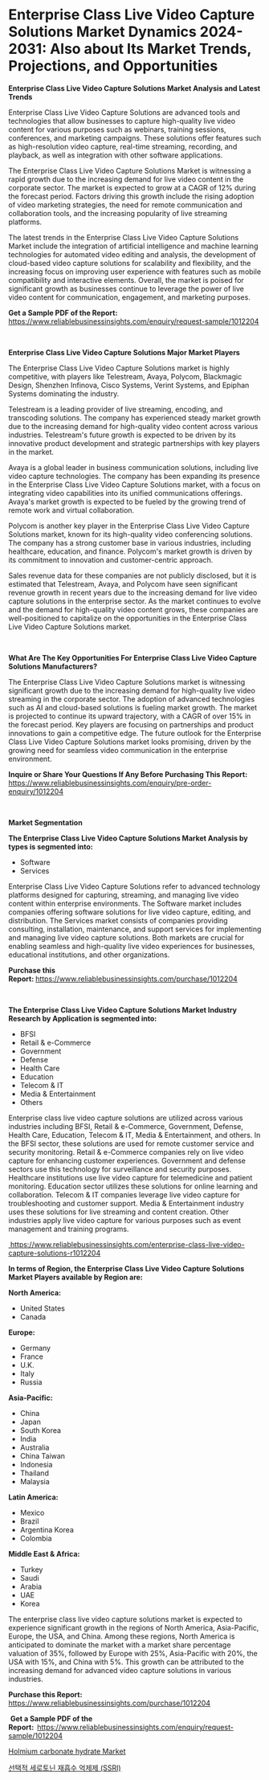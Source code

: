 <p><h1>Enterprise Class Live Video Capture Solutions Market Dynamics 2024-2031: Also about Its Market Trends, Projections, and Opportunities</h1></p><p><strong>Enterprise Class Live Video Capture Solutions Market Analysis and Latest Trends</strong></p>
<p><p>Enterprise Class Live Video Capture Solutions are advanced tools and technologies that allow businesses to capture high-quality live video content for various purposes such as webinars, training sessions, conferences, and marketing campaigns. These solutions offer features such as high-resolution video capture, real-time streaming, recording, and playback, as well as integration with other software applications.</p><p>The Enterprise Class Live Video Capture Solutions Market is witnessing a rapid growth due to the increasing demand for live video content in the corporate sector. The market is expected to grow at a CAGR of 12% during the forecast period. Factors driving this growth include the rising adoption of video marketing strategies, the need for remote communication and collaboration tools, and the increasing popularity of live streaming platforms.</p><p>The latest trends in the Enterprise Class Live Video Capture Solutions Market include the integration of artificial intelligence and machine learning technologies for automated video editing and analysis, the development of cloud-based video capture solutions for scalability and flexibility, and the increasing focus on improving user experience with features such as mobile compatibility and interactive elements. Overall, the market is poised for significant growth as businesses continue to leverage the power of live video content for communication, engagement, and marketing purposes.</p></p>
<p><strong>Get a Sample PDF of the Report:&nbsp;</strong> <a href="https://www.reliablebusinessinsights.com/enquiry/request-sample/1012204">https://www.reliablebusinessinsights.com/enquiry/request-sample/1012204</a></p>
<p>&nbsp;</p>
<p><strong>Enterprise Class Live Video Capture Solutions Major Market Players</strong></p>
<p><p>The Enterprise Class Live Video Capture Solutions market is highly competitive, with players like Telestream, Avaya, Polycom, Blackmagic Design, Shenzhen Infinova, Cisco Systems, Verint Systems, and Epiphan Systems dominating the industry.</p><p>Telestream is a leading provider of live streaming, encoding, and transcoding solutions. The company has experienced steady market growth due to the increasing demand for high-quality video content across various industries. Telestream's future growth is expected to be driven by its innovative product development and strategic partnerships with key players in the market.</p><p>Avaya is a global leader in business communication solutions, including live video capture technologies. The company has been expanding its presence in the Enterprise Class Live Video Capture Solutions market, with a focus on integrating video capabilities into its unified communications offerings. Avaya's market growth is expected to be fueled by the growing trend of remote work and virtual collaboration.</p><p>Polycom is another key player in the Enterprise Class Live Video Capture Solutions market, known for its high-quality video conferencing solutions. The company has a strong customer base in various industries, including healthcare, education, and finance. Polycom's market growth is driven by its commitment to innovation and customer-centric approach.</p><p>Sales revenue data for these companies are not publicly disclosed, but it is estimated that Telestream, Avaya, and Polycom have seen significant revenue growth in recent years due to the increasing demand for live video capture solutions in the enterprise sector. As the market continues to evolve and the demand for high-quality video content grows, these companies are well-positioned to capitalize on the opportunities in the Enterprise Class Live Video Capture Solutions market.</p></p>
<p>&nbsp;</p>
<p><strong>What Are The Key Opportunities For Enterprise Class Live Video Capture Solutions Manufacturers?</strong></p>
<p><p>The Enterprise Class Live Video Capture Solutions market is witnessing significant growth due to the increasing demand for high-quality live video streaming in the corporate sector. The adoption of advanced technologies such as AI and cloud-based solutions is fueling market growth. The market is projected to continue its upward trajectory, with a CAGR of over 15% in the forecast period. Key players are focusing on partnerships and product innovations to gain a competitive edge. The future outlook for the Enterprise Class Live Video Capture Solutions market looks promising, driven by the growing need for seamless video communication in the enterprise environment.</p></p>
<p><strong>Inquire or Share Your Questions If Any Before Purchasing This Report:</strong> <a href="https://www.reliablebusinessinsights.com/enquiry/pre-order-enquiry/1012204">https://www.reliablebusinessinsights.com/enquiry/pre-order-enquiry/1012204</a></p>
<p>&nbsp;</p>
<p><strong>Market Segmentation</strong></p>
<p><strong>The Enterprise Class Live Video Capture Solutions Market Analysis by types is segmented into:</strong></p>
<p><ul><li>Software</li><li>Services</li></ul></p>
<p><p>Enterprise Class Live Video Capture Solutions refer to advanced technology platforms designed for capturing, streaming, and managing live video content within enterprise environments. The Software market includes companies offering software solutions for live video capture, editing, and distribution. The Services market consists of companies providing consulting, installation, maintenance, and support services for implementing and managing live video capture solutions. Both markets are crucial for enabling seamless and high-quality live video experiences for businesses, educational institutions, and other organizations.</p></p>
<p><strong>Purchase this Report:&nbsp;</strong><a href="https://www.reliablebusinessinsights.com/purchase/1012204">https://www.reliablebusinessinsights.com/purchase/1012204</a></p>
<p>&nbsp;</p>
<p><strong>The Enterprise Class Live Video Capture Solutions Market Industry Research by Application is segmented into:</strong></p>
<p><ul><li>BFSI</li><li>Retail & e-Commerce</li><li>Government</li><li>Defense</li><li>Health Care</li><li>Education</li><li>Telecom & IT</li><li>Media & Entertainment</li><li>Others</li></ul></p>
<p><p>Enterprise class live video capture solutions are utilized across various industries including BFSI, Retail & e-Commerce, Government, Defense, Health Care, Education, Telecom & IT, Media & Entertainment, and others. In the BFSI sector, these solutions are used for remote customer service and security monitoring. Retail & e-Commerce companies rely on live video capture for enhancing customer experiences. Government and defense sectors use this technology for surveillance and security purposes. Healthcare institutions use live video capture for telemedicine and patient monitoring. Education sector utilizes these solutions for online learning and collaboration. Telecom & IT companies leverage live video capture for troubleshooting and customer support. Media & Entertainment industry uses these solutions for live streaming and content creation. Other industries apply live video capture for various purposes such as event management and training programs.</p></p>
<p><a href="https://www.reliablebusinessinsights.com/enterprise-class-live-video-capture-solutions-r1012204">&nbsp;https://www.reliablebusinessinsights.com/enterprise-class-live-video-capture-solutions-r1012204</a></p>
<p><strong>In terms of Region, the Enterprise Class Live Video Capture Solutions Market Players available by Region are:</strong></p>
<p>
    <p> <strong> North America: </strong>
        <ul>
            <li>United States</li>
            <li>Canada</li>
        </ul>
        </p> 
    <p> <strong> Europe: </strong>
        <ul>
            <li>Germany</li>
            <li>France</li>
            <li>U.K.</li>
            <li>Italy</li>
            <li>Russia</li>
        </ul>
        </p> 
    <p> <strong> Asia-Pacific: </strong>
        <ul>
            <li>China</li>
            <li>Japan</li>
            <li>South Korea</li>
            <li>India</li>
            <li>Australia</li>
            <li>China Taiwan</li>
            <li>Indonesia</li>
            <li>Thailand</li>
            <li>Malaysia</li>
        </ul>
        </p> 
    <p> <strong> Latin America: </strong>
        <ul>
            <li>Mexico</li>
            <li>Brazil</li>
            <li>Argentina Korea</li>
            <li>Colombia</li>
        </ul>
        </p> 
    <p> <strong> Middle East & Africa: </strong>
        <ul>
            <li>Turkey</li>
            <li>Saudi</li>
            <li>Arabia</li>
            <li>UAE</li>
            <li>Korea</li>
        </ul>
    </p>
    </p>
<p><p>The enterprise class live video capture solutions market is expected to experience significant growth in the regions of North America, Asia-Pacific, Europe, the USA, and China. Among these regions, North America is anticipated to dominate the market with a market share percentage valuation of 35%, followed by Europe with 25%, Asia-Pacific with 20%, the USA with 15%, and China with 5%. This growth can be attributed to the increasing demand for advanced video capture solutions in various industries.</p></p>
<p><strong>Purchase this Report: </strong><a href="https://www.reliablebusinessinsights.com/purchase/1012204">https://www.reliablebusinessinsights.com/purchase/1012204</a></p>
<p>&nbsp;<strong>Get a Sample PDF of the Report:&nbsp;&nbsp;</strong><a href="https://www.reliablebusinessinsights.com/enquiry/request-sample/1012204">https://www.reliablebusinessinsights.com/enquiry/request-sample/1012204</a></p>
<p><strong></strong></p>
<p><p><a href="https://github.com/derrinmiltonellis35gcl/Market-Research-Report-List-4/blob/main/holmium-carbonate-hydrate-market.md">Holmium carbonate hydrate Market</a></p><p><a href="https://github.com/AlbertotDouglas44367/Market-Research-Report-List-3/blob/main/208356483180.md">선택적 세로토닌 재흡수 억제제 (SSRI)</a></p></p>
